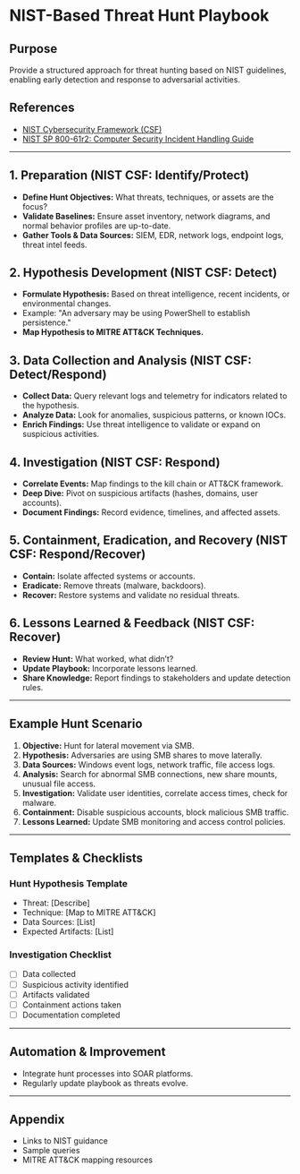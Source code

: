 # NIST-Based Threat Hunt Playbook

## Purpose
Provide a structured approach for threat hunting based on NIST guidelines, enabling early detection and response to adversarial activities.

## References
- [NIST Cybersecurity Framework (CSF)](https://www.nist.gov/cyberframework)
- [NIST SP 800-61r2: Computer Security Incident Handling Guide](https://csrc.nist.gov/publications/detail/sp/800-61/rev-2/final)

---

## 1. Preparation (NIST CSF: Identify/Protect)
- **Define Hunt Objectives:** What threats, techniques, or assets are the focus?
- **Validate Baselines:** Ensure asset inventory, network diagrams, and normal behavior profiles are up-to-date.
- **Gather Tools & Data Sources:** SIEM, EDR, network logs, endpoint logs, threat intel feeds.

## 2. Hypothesis Development (NIST CSF: Detect)
- **Formulate Hypothesis:** Based on threat intelligence, recent incidents, or environmental changes.
- Example: "An adversary may be using PowerShell to establish persistence."
- **Map Hypothesis to MITRE ATT&CK Techniques.**

## 3. Data Collection and Analysis (NIST CSF: Detect/Respond)
- **Collect Data:** Query relevant logs and telemetry for indicators related to the hypothesis.
- **Analyze Data:** Look for anomalies, suspicious patterns, or known IOCs.
- **Enrich Findings:** Use threat intelligence to validate or expand on suspicious activities.

## 4. Investigation (NIST CSF: Respond)
- **Correlate Events:** Map findings to the kill chain or ATT&CK framework.
- **Deep Dive:** Pivot on suspicious artifacts (hashes, domains, user accounts).
- **Document Findings:** Record evidence, timelines, and affected assets.

## 5. Containment, Eradication, and Recovery (NIST CSF: Respond/Recover)
- **Contain:** Isolate affected systems or accounts.
- **Eradicate:** Remove threats (malware, backdoors).
- **Recover:** Restore systems and validate no residual threats.

## 6. Lessons Learned & Feedback (NIST CSF: Recover)
- **Review Hunt:** What worked, what didn’t?
- **Update Playbook:** Incorporate lessons learned.
- **Share Knowledge:** Report findings to stakeholders and update detection rules.

---

## Example Hunt Scenario

1. **Objective:** Hunt for lateral movement via SMB.
2. **Hypothesis:** Adversaries are using SMB shares to move laterally.
3. **Data Sources:** Windows event logs, network traffic, file access logs.
4. **Analysis:** Search for abnormal SMB connections, new share mounts, unusual file access.
5. **Investigation:** Validate user identities, correlate access times, check for malware.
6. **Containment:** Disable suspicious accounts, block malicious SMB traffic.
7. **Lessons Learned:** Update SMB monitoring and access control policies.

---

## Templates & Checklists

### Hunt Hypothesis Template
- Threat: [Describe]
- Technique: [Map to MITRE ATT&CK]
- Data Sources: [List]
- Expected Artifacts: [List]

### Investigation Checklist
- [ ] Data collected
- [ ] Suspicious activity identified
- [ ] Artifacts validated
- [ ] Containment actions taken
- [ ] Documentation completed

---

## Automation & Improvement
- Integrate hunt processes into SOAR platforms.
- Regularly update playbook as threats evolve.

---

## Appendix
- Links to NIST guidance
- Sample queries
- MITRE ATT&CK mapping resources
